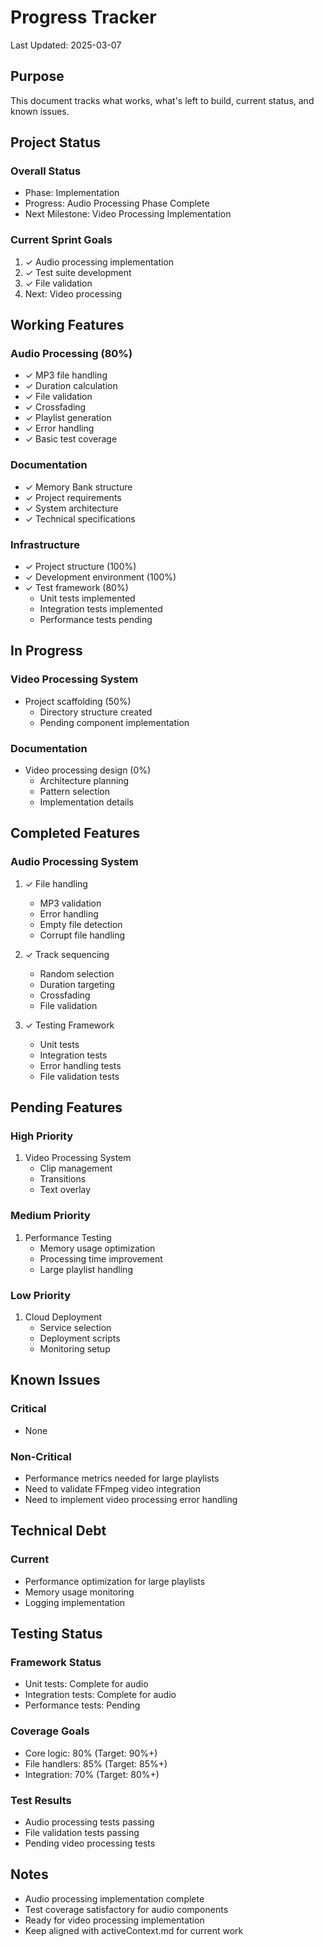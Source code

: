 # Progress Tracker

Last Updated: 2025-03-07

## Purpose
This document tracks what works, what's left to build, current status, and known issues.

## Project Status
### Overall Status
- Phase: Implementation
- Progress: Audio Processing Phase Complete
- Next Milestone: Video Processing Implementation

### Current Sprint Goals
1. ✓ Audio processing implementation
2. ✓ Test suite development
3. ✓ File validation
4. Next: Video processing

## Working Features
### Audio Processing (80%)
- ✓ MP3 file handling
- ✓ Duration calculation
- ✓ File validation
- ✓ Crossfading
- ✓ Playlist generation
- ✓ Error handling
- ✓ Basic test coverage

### Documentation
- ✓ Memory Bank structure
- ✓ Project requirements
- ✓ System architecture
- ✓ Technical specifications

### Infrastructure
- ✓ Project structure (100%)
- ✓ Development environment (100%)
- ✓ Test framework (80%)
  - Unit tests implemented
  - Integration tests implemented
  - Performance tests pending

## In Progress
### Video Processing System
- Project scaffolding (50%)
  - Directory structure created
  - Pending component implementation
  
### Documentation
- Video processing design (0%)
  - Architecture planning
  - Pattern selection
  - Implementation details

## Completed Features
### Audio Processing System
1. ✓ File handling
   - MP3 validation
   - Error handling
   - Empty file detection
   - Corrupt file handling

2. ✓ Track sequencing
   - Random selection
   - Duration targeting
   - Crossfading
   - File validation

3. ✓ Testing Framework
   - Unit tests
   - Integration tests
   - Error handling tests
   - File validation tests

## Pending Features
### High Priority
1. Video Processing System
   - Clip management
   - Transitions
   - Text overlay

### Medium Priority
1. Performance Testing
   - Memory usage optimization
   - Processing time improvement
   - Large playlist handling

### Low Priority
1. Cloud Deployment
   - Service selection
   - Deployment scripts
   - Monitoring setup

## Known Issues
### Critical
- None

### Non-Critical
- Performance metrics needed for large playlists
- Need to validate FFmpeg video integration
- Need to implement video processing error handling

## Technical Debt
### Current
- Performance optimization for large playlists
- Memory usage monitoring
- Logging implementation

## Testing Status
### Framework Status
- Unit tests: Complete for audio
- Integration tests: Complete for audio
- Performance tests: Pending

### Coverage Goals
- Core logic: 80% (Target: 90%+)
- File handlers: 85% (Target: 85%+)
- Integration: 70% (Target: 80%+)

### Test Results
- Audio processing tests passing
- File validation tests passing
- Pending video processing tests

## Notes
- Audio processing implementation complete
- Test coverage satisfactory for audio components
- Ready for video processing implementation
- Keep aligned with activeContext.md for current work
